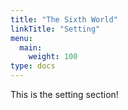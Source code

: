 ```yaml
---
title: "The Sixth World"
linkTitle: "Setting"
menu:
  main:
    weight: 100
type: docs
---
```


This is the setting section!
